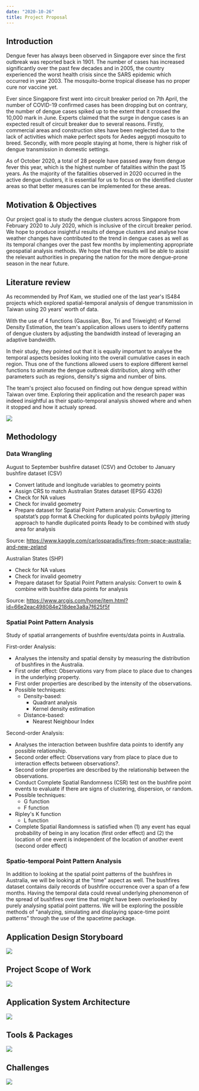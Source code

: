 ```yaml
---
date: "2020-10-26"
title: Project Proposal
---
```


## Introduction

Dengue fever has always been observed in Singapore ever since the first outbreak was reported back in 1901. The number of cases has increased significantly over the past few decades and in 2005, the country experienced the worst health crisis since the SARS epidemic which occurred in year 2003. The mosquito-borne tropical disease has no proper cure nor vaccine yet. 

Ever since Singapore first went into circuit breaker period on 7th April, the number of COVID-19 confirmed cases has been dropping but on contrary, the number of dengue cases spiked up to the extent that it crossed the 10,000 mark in June.
Experts claimed that the surge in dengue cases is an expected result of circuit breaker due to several reasons. Firstly, commercial areas and construction sites have been neglected due to the lack of activities which make perfect spots for Aedes aegypti mosquito to breed. Secondly, with more people staying at home, there is higher risk of dengue transmission in domestic settings. 

As of October 2020, a total of 28 people have passed away from dengue fever this year, which is the highest number of fatalities within the past 15 years. As the majority of the fatalities observed in 2020 occurred in the active dengue clusters, it is essential for us to focus on the identified cluster areas so that better measures can be implemented for these areas. 

## Motivation & Objectives

Our project goal is to study the dengue clusters across Singapore from February 2020 to July 2020, which is inclusive of the circuit breaker period. We hope to  produce insightful results of dengue clusters and analyse how weather changes have contributed to the trend in dengue cases as well as its temporal changes over the past few months by implementing appropriate geospatial analysis methods. We hope that the results will be able to assist the relevant authorities in preparing the nation for the more dengue-prone season in the near future. 

## Literature review

As recommended by Prof Kam, we studied one of the last year's IS484 projects which explored spatial-temporal analysis of dengue transmission in Taiwan using 20 years' worth of data. 

With the use of 4 functions (Gaussian, Box, Tri and Triweight) of Kernel Density Estimation, the team's application allows users to identify patterns of dengue clusters by adjusting the bandwidth instead of leveraging an adaptive bandwidth. 

In their study, they pointed out that it is equally important to analyse the temporal aspects besides looking into the overall cumulative cases in each region. Thus one of the functions allowed users to explore different kernel functions to animate the dengue outbreak distribution, along with other parameters such as regions, density's sigma and number of bins. 

The team's project also focused on finding out how dengue spread within Taiwan over time.  Exploring their application and the research paper was indeed insightful as their spatio-temporal analysis showed where and when it stopped and how it actualy spread. 

![](/posts/Business-Proposal_files/lit_review.JPG)

## Methodology

### Data Wrangling
August to September bushfire dataset (CSV) and October to January bushfire dataset (CSV)

- Convert latitude and longitude variables to geometry points
- Assign CRS to match Australian States dataset (EPSG 4326)
- Check for NA values
- Check for invalid geometry
- Prepare dataset for Spatial Point Pattern analysis: Converting to spatstat’s ppp format & Checking for duplicated points byApply jittering approach to handle duplicated points
Ready to be combined with study area for analysis

Source: https://www.kaggle.com/carlosparadis/fires-from-space-australia-and-new-zeland

Australian States (SHP)
- Check for NA values
- Check for invalid geometry
- Prepare dataset for Spatial Point Pattern analysis: Convert to owin & combine with bushfire data points for analysis

Source: https://www.arcgis.com/home/item.html?id=66e2eac498084e218dee3a8a7f625f5f

### Spatial Point Pattern Analysis
Study of spatial arrangements of bushfire events/data points in Australia.

First-order Analysis:
- Analyses the intensity and spatial density by measuring the distribution of bushfires in the Australia.
- First order effect: Observations vary from place to place due to changes in the underlying property.
- First order properties are described by the intensity of the observations.
- Possible techniques:
  - Density-based:
    - Quadrant analysis
    - Kernel density estimation
  - Distance-based:
    - Nearest Neighbour Index
    
Second-order Analysis:
- Analyses the interaction between bushfire data points to identify any possible relationship. 
- Second order effect: Observations vary from place to place due to interaction effects between observations?.
- Second order properties are described by the relationship between the observations.
- Conduct Complete Spatial Randomness (CSR) test on the bushfire point events to evaluate if there are signs of clustering, dispersion, or random.  
- Possible techniques:
  - G function
  - F function
- Ripley's K function
  - L function
- Complete Spatial Randomness is satisfied when (1) any event has equal probability of being in any location (first order effect) and (2) the location of one event is independent of the location of another event (second order effect) 

### Spatio-temporal Point Pattern Analysis
In addition to looking at the spatial point patterns of the bushfires in Australia, we will be looking at the "time" aspect as well. The bushfires dataset contains daily records of bushfire occurrence over a span of a few months. Having the temporal data could reveal underlying phenomenon of the spread of bushfires over time that might have been overlooked by purely analysing spatial point patterns. We will be exploring the possible methods of "analyzing, simulating and displaying space-time point patterns" through the use of the spacetime package.  
## Application Design Storyboard

![](/posts/Business-Proposal_files/storyboard.JPG)

## Project Scope of Work

![](/posts/Business-Proposal_files/scope.JPG)

## Application System Architecture

![](/posts/Business-Proposal_files/SA.JPG)

## Tools & Packages

![](/posts/Business-Proposal_files/packages.JPG)

## Challenges 

![](/posts/Business-Proposal_files/challenges.JPG)